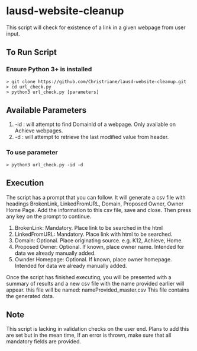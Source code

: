 # lausd-website-cleanup
This script will check for existence of a link in a given webpage from user input.

## To Run Script
### Ensure Python 3+ is installed 

```
> git clone https://github.com/Christriane/lausd-website-cleanup.git
> cd url_check.py
> python3 url_check.py [parameters]
``` 

## Available Parameters
1. -id : will attempt to find DomainId of a webpage. Only available on Achieve webpages. 
2. -d  : will attempt to retrieve the last modified value from header. 
### To use parameter 
```
> python3 url_check.py -id -d
```

## Execution
The script has a prompt that you can follow. It will generate a csv file with headings BrokenLink, LinkedFromURL, 
Domain, Proposed Owner, Owner Home Page. Add the information to this csv file, save and close. Then press any key
on the prompt to continue.
1. BrokenLink: Mandatory. Place link to be searched in the html
2. LinkedFromURL: Mandatory. Place link with html to be searched.
3. Domain: Optional. Place originating source. e.g. K12, Achieve, Home.
4. Proposed Owner: Optional. If known, place owner name. Intended for data we already manually added.
5. Ownder Homepage: Optional. If known, place owner homepage. Intended for data we already manually added.

Once the script has finished executing, you will be presented with a summary of results and a new csv file with the 
name provided earlier will appear. this file will be named: nameProvided_master.csv This file contains the generated data.

## Note
This script is lacking in validation checks on the user end. Plans to add this are set but in the mean time, 
If an error is thrown, make sure that all mandatory fields are provided. 


